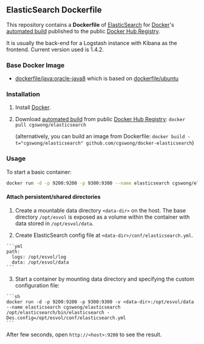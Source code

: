 ## ElasticSearch Dockerfile

This repository contains a **Dockerfile** of [ElasticSearch](http://www.elasticsearch.org/) for [Docker](https://www.docker.com/)'s [automated build](https://registry.hub.docker.com/u/cgswong/elasticsearch/) published to the public [Docker Hub Registry](https://registry.hub.docker.com/).

It is usually the back-end for a Logstash instance with Kibana as the frontend. Current version used is 1.4.2.


### Base Docker Image

* [dockerfile/java:oracle-java8](http://dockerfile.github.io/#/java) which is based on [dockerfile/ubuntu](http://dockerfile.github.io/#/ubuntu)


### Installation

1. Install [Docker](https://www.docker.com/).

2. Download [automated build](https://registry.hub.docker.com/u/cgswong/elasticsearch/) from public [Docker Hub Registry](https://registry.hub.docker.com/): `docker pull cgswong/elasticsearch`

   (alternatively, you can build an image from Dockerfile: `docker build -t="cgswong/elasticsearch" github.com/cgswong/docker-elasticsearch`)


### Usage
To start a basic container:

```sh
docker run -d -p 9200:9200 -p 9300:9300 --name elasticsearch cgswong/elasticsearch
```

#### Attach persistent/shared directories

  1. Create a mountable data directory `<data-dir>` on the host. The base directory `/opt/esvol` is exposed as a volume within the container with data stored in `/opt/esvol/data`.

  2. Create ElasticSearch config file at `<data-dir>/conf/elasticsearch.yml`.

    ```yml
    path:
      logs: /opt/esvol/log
      data: /opt/esvol/data
    ```

  3. Start a container by mounting data directory and specifying the custom configuration file:

    ```sh
    docker run -d -p 9200:9200 -p 9300:9300 -v <data-dir>:/opt/esvol/data --name elasticsearch cgswong/elasticsearch /opt/elasticsearch/bin/elasticsearch -Des.config=/opt/esvol/conf/elasticsearch.yml
    ```

After few seconds, open `http://<host>:9200` to see the result.

